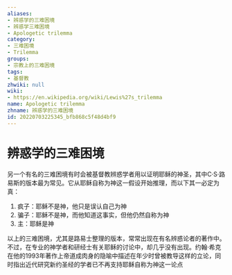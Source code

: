 ```yaml
---
aliases:
- 辨惑学的三难困境
- 辨惑学三难困境
- Apologetic trilemma
category:
- 三难困境
- Trilemma
groups:
- 宗教上的三难困境
tags:
- 基督教
zhwiki: null
wiki:
- https://en.wikipedia.org/wiki/Lewis%27s_trilemma
name: Apologetic trilemma
zhname: 辨惑学的三难困境
id: 20220703225345_bfb868c5f48d4bf9
---
```


# 辨惑学的三难困境

另一个有名的三难困境有时会被基督教辨惑学者用以证明耶稣的神圣，其中C·S·路易斯的版本最为常见。它从耶稣自称为神这一假设开始推理，而以下其一必定为真：

1. 疯子：耶稣不是神，他只是误认自己为神
2. 骗子：耶稣不是神，而他知道这事实，但他仍然自称为神
3. 主：耶稣是神

以上的三难困境，尤其是路易士整理的版本，常常出现在有名辨惑论者的著作中。不过，在专业的神学者和研经士有关耶稣的讨论中，却几乎没有出现。约翰·希克在他的1993年著作上帝道成肉身的隐喻中描述在年少时曾被教导这样的立论，同时指出近代研究新约圣经的学者已不再支持耶稣自称为神这一论点
